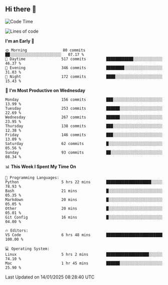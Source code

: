 ## Hi there 👋

<!--
**Wangmerlyn/Wangmerlyn** is a ✨ _special_ ✨ repository because its `README.md` (this file) appears on your GitHub profile.

Here are some ideas to get you started:

- 🔭 I’m currently working on ...
- 🌱 I’m currently learning ...
- 👯 I’m looking to collaborate on ...
- 🤔 I’m looking for help with ...
- 💬 Ask me about ...
- 📫 How to reach me: ...
- 😄 Pronouns: ...
- ⚡ Fun fact: ...
-->
<!--START_SECTION:waka-->
![Code Time](http://img.shields.io/badge/Code%20Time-6%20hrs%2048%20mins-blue)

![Lines of code](https://img.shields.io/badge/From%20Hello%20World%20I%27ve%20Written-8.2%20million%20lines%20of%20code-blue)

**I'm an Early 🐤** 

```text
🌞 Morning                80 commits          ██░░░░░░░░░░░░░░░░░░░░░░░   07.17 % 
🌆 Daytime                517 commits         ████████████░░░░░░░░░░░░░   46.37 % 
🌃 Evening                346 commits         ████████░░░░░░░░░░░░░░░░░   31.03 % 
🌙 Night                  172 commits         ████░░░░░░░░░░░░░░░░░░░░░   15.43 % 
```
📅 **I'm Most Productive on Wednesday** 

```text
Monday                   156 commits         ███░░░░░░░░░░░░░░░░░░░░░░   13.99 % 
Tuesday                  253 commits         ██████░░░░░░░░░░░░░░░░░░░   22.69 % 
Wednesday                267 commits         ██████░░░░░░░░░░░░░░░░░░░   23.95 % 
Thursday                 138 commits         ███░░░░░░░░░░░░░░░░░░░░░░   12.38 % 
Friday                   146 commits         ███░░░░░░░░░░░░░░░░░░░░░░   13.09 % 
Saturday                 62 commits          █░░░░░░░░░░░░░░░░░░░░░░░░   05.56 % 
Sunday                   93 commits          ██░░░░░░░░░░░░░░░░░░░░░░░   08.34 % 
```


📊 **This Week I Spent My Time On** 

```text
💬 Programming Languages: 
Python                   5 hrs 22 mins       ████████████████████░░░░░   78.93 % 
Bash                     21 mins             █░░░░░░░░░░░░░░░░░░░░░░░░   05.35 % 
Markdown                 20 mins             █░░░░░░░░░░░░░░░░░░░░░░░░   05.05 % 
Other                    20 mins             █░░░░░░░░░░░░░░░░░░░░░░░░   05.01 % 
Git Config               16 mins             █░░░░░░░░░░░░░░░░░░░░░░░░   04.00 % 

🔥 Editors: 
VS Code                  6 hrs 48 mins       █████████████████████████   100.00 % 

💻 Operating System: 
Linux                    5 hrs 2 mins        ███████████████████░░░░░░   74.10 % 
Mac                      1 hr 45 mins        ██████░░░░░░░░░░░░░░░░░░░   25.90 % 
```


 Last Updated on 14/01/2025 08:28:40 UTC
<!--END_SECTION:waka-->

